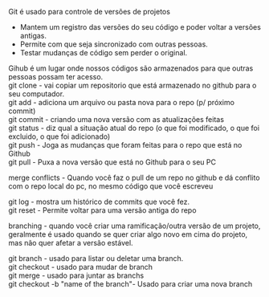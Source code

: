 Git é usado para controle de versões de projetos

- Mantem um registro das versões do seu código e poder voltar a versões antigas.
- Permite com que seja sincronizado com outras pessoas.
- Testar mudanças de código sem perder o original.

Gihub é um lugar onde nossos códigos são armazenados para que outras pessoas possam ter acesso.
<br>
git clone - vai copiar um repositorio que está armazenado no github para o seu computador.<br>
git add - adiciona um arquivo ou pasta nova para o repo (p/ próximo commit)<br>
git commit - criando uma nova versão com as atualizações feitas<br>
git status - diz qual a situação atual do repo (o que foi modificado, o que foi excluido, o que foi adicionado)<br>
git push - Joga as mudanças que foram feitas para o repo que está no Github<br>
git pull - Puxa a nova versão que está no Github para o seu PC<br>

merge conflicts - Quando você faz o pull de um repo no github e dá conflito com o repo local do pc, no mesmo código que você escreveu<br>

git log - mostra um histórico de commits que você fez.<br>
git reset - Permite voltar para uma versão antiga do repo<br>

branching - quando você criar uma ramificação/outra versão de um projeto, geralmente é usado quando se quer criar algo novo em cima do projeto, mas não quer afetar a versão estável.<br>

git branch - usado para listar ou deletar uma branch.<br>
git checkout - usado para mudar de branch<br>
git merge - usado para juntar as branchs<br>
git checkout -b "name of the branch"- Usado para criar uma nova branch<br>
